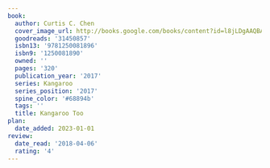 ```yaml
---
book:
  author: Curtis C. Chen
  cover_image_url: http://books.google.com/books/content?id=l8jLDgAAQBAJ&printsec=frontcover&img=1&zoom=1&edge=curl&source=gbs_api
  goodreads: '31450857'
  isbn13: '9781250081896'
  isbn9: '1250081890'
  owned: ''
  pages: '320'
  publication_year: '2017'
  series: Kangaroo
  series_position: '2017'
  spine_color: '#68894b'
  tags: ''
  title: Kangaroo Too
plan:
  date_added: 2023-01-01
review:
  date_read: '2018-04-06'
  rating: '4'
---
```


